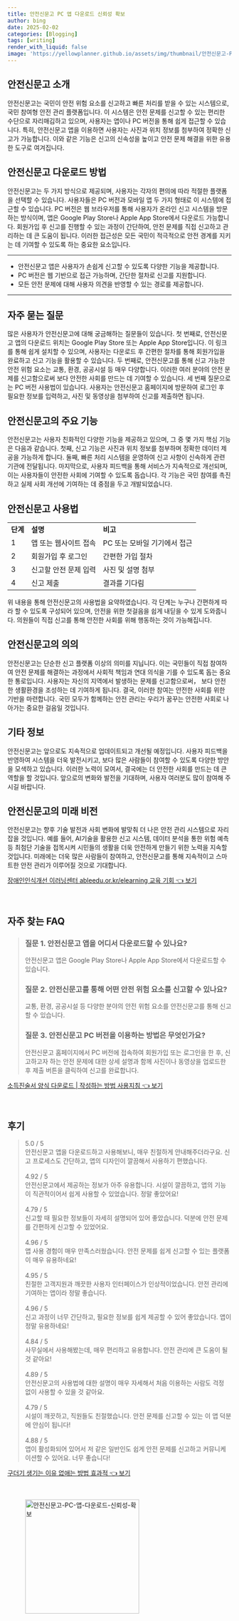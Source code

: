 ```yaml
---
title: 안전신문고 PC 앱 다운로드 신뢰성 확보
author: bing
date: 2025-02-02
categories: [Blogging]
tags: [writing]
render_with_liquid: false
image: 'https://yellowplanner.github.io/assets/img/thumbnail/안전신문고-PC-앱-다운로드-신뢰성-확보.webp'
---
```



<h2 id='안전신문고_소개'>안전신문고 소개</h2>

<p>안전신문고는 국민이 안전 위험 요소를 신고하고 빠른 처리를 받을 수 있는 시스템으로, 국민 참여형 안전 관리 플랫폼입니다. 이 시스템은 안전 문제를 신고할 수 있는 편리한 수단으로 자리매김하고 있으며, 사용자는 앱이나 PC 버전을 통해 쉽게 접근할 수 있습니다. 특히, 안전신문고 앱을 이용하면 사용자는 사진과 위치 정보를 첨부하여 정확한 신고가 가능합니다. 이와 같은 기능은 신고의 신속성을 높이고 안전 문제 해결을 위한 유용한 도구로 여겨집니다.</p>

<h2 id='안전신문고_다운로드'>안전신문고 다운로드 방법</h2>

<p>안전신문고는 두 가지 방식으로 제공되며, 사용자는 각자의 편의에 따라 적절한 플랫폼을 선택할 수 있습니다. 사용자들은 PC 버전과 모바일 앱 두 가지 형태로 이 시스템에 접근할 수 있습니다. PC 버전은 웹 브라우저를 통해 사용자가 온라인 신고 시스템을 방문하는 방식이며, 앱은 Google Play Store나 Apple App Store에서 다운로드 가능합니다. 회원가입 후 신고를 진행할 수 있는 과정이 간단하여, 안전 문제를 직접 신고하고 관리하는 데 큰 도움이 됩니다. 이러한 접근성은 모든 국민이 적극적으로 안전 경계를 지키는 데 기여할 수 있도록 하는 중요한 요소입니다.</p>

<hr />

<ul>
    <li>안전신문고 앱은 사용자가 손쉽게 신고할 수 있도록 다양한 기능을 제공합니다.</li>
    <li>PC 버전은 웹 기반으로 접근 가능하며, 간단한 절차로 신고를 지원합니다.</li>
    <li>모든 안전 문제에 대해 사용자 의견을 반영할 수 있는 경로를 제공합니다.</li>
</ul>

<hr />

<h2 id='자주_묻는_질문'>자주 묻는 질문</h2>

<p>많은 사용자가 안전신문고에 대해 궁금해하는 질문들이 있습니다. 첫 번째로, 안전신문고 앱의 다운로드 위치는 Google Play Store 또는 Apple App Store입니다. 이 링크를 통해 쉽게 설치할 수 있으며, 사용자는 다운로드 후 간편한 절차를 통해 회원가입을 완료하고 신고 기능을 활용할 수 있습니다. 두 번째로, 안전신문고를 통해 신고 가능한 안전 위험 요소는 교통, 환경, 공공시설 등 매우 다양합니다. 이러한 여러 분야의 안전 문제를 신고함으로써 보다 안전한 사회를 만드는 데 기여할 수 있습니다. 세 번째 질문으로는 PC 버전 사용법이 있습니다. 사용자는 안전신문고 홈페이지에 방문하여 로그인 후 필요한 정보를 입력하고, 사진 및 동영상을 첨부하여 신고를 제출하면 됩니다.</p>

<h2 id='안전신문고_기능'>안전신문고의 주요 기능</h2>

<p>안전신문고는 사용자 친화적인 다양한 기능을 제공하고 있으며, 그 중 몇 가지 핵심 기능은 다음과 같습니다. 첫째, 신고 기능은 사진과 위치 정보를 첨부하며 정확한 데이터 제공을 가능하게 합니다. 둘째, 빠른 처리 시스템을 운영하여 신고 사항이 신속하게 관련 기관에 전달됩니다. 마지막으로, 사용자 피드백을 통해 서비스가 지속적으로 개선되며, 이는 사용자들이 안전한 사회에 기여할 수 있도록 돕습니다. 각 기능은 국민 참여를 촉진하고 실제 사회 개선에 기여하는 데 중점을 두고 개발되었습니다.</p>

<h2 id='안전신문고_사용법'>안전신문고 사용법</h2>

<table>
    <tr>
        <td><b>단계</b></td>
        <td><b>설명</b></td>
        <td><b>비고</b></td>
    </tr>
    <tr>
        <td>1</td>
        <td>앱 또는 웹사이트 접속</td>
        <td>PC 또는 모바일 기기에서 접근</td>
    </tr>
    <tr>
        <td>2</td>
        <td>회원가입 후 로그인</td>
        <td>간편한 가입 절차</td>
    </tr>
    <tr>
        <td>3</td>
        <td>신고할 안전 문제 입력</td>
        <td>사진 및 설명 첨부</td>
    </tr>
    <tr>
        <td>4</td>
        <td>신고 제출</td>
        <td>결과를 기다림</td>
    </tr>
</table>

<p>위 내용을 통해 안전신문고의 사용법을 요약하였습니다. 각 단계는 누구나 간편하게 따라 할 수 있도록 구성되어 있으며, 안전을 위한 첫걸음을 쉽게 내딛을 수 있게 도와줍니다. 의원들이 직접 신고를 통해 안전한 사회를 위해 행동하는 것이 가능해집니다.</p>

<h2 id='안전신문고_의의'>안전신문고의 의의</h2>

<p>안전신문고는 단순한 신고 플랫폼 이상의 의미를 지닙니다. 이는 국민들이 직접 참여하여 안전 문제를 해결하는 과정에서 사회적 책임과 연대 의식을 기를 수 있도록 돕는 중요한 통로입니다. 사용자는 자신의 지역에서 발생하는 문제를 신고함으로써， 보다 안전한 생활환경을 조성하는 데 기여하게 됩니다. 결국, 이러한 참여는 안전한 사회를 위한 기반을 마련합니다. 국민 모두가 함께하는 안전 관리는 우리가 꿈꾸는 안전한 사회로 나아가는 중요한 걸음일 것입니다.</p>

<h2 id='안전신문고_기타_정보'>기타 정보</h2>

<p>안전신문고는 앞으로도 지속적으로 업데이트되고 개선될 예정입니다. 사용자 피드백을 반영하여 시스템을 더욱 발전시키고, 보다 많은 사람들이 참여할 수 있도록 다양한 방안을 모색하고 있습니다. 이러한 노력이 모여서, 결국에는 더 안전한 사회를 만드는 데 큰 역할을 할 것입니다. 앞으로의 변화와 발전을 기대하며, 사용자 여러분도 많이 참여해 주시길 바랍니다.</p>

<h2 id='안전신문고_미래비전'>안전신문고의 미래 비전</h2>

<p>안전신문고는 향후 기술 발전과 사회 변화에 발맞춰 더 나은 안전 관리 시스템으로 자리 잡을 것입니다. 예를 들어, AI기술을 활용한 신고 시스템, 데이터 분석을 통한 위험 예측 등 최첨단 기술을 접목시켜 시민들의 생활을 더욱 안전하게 만들기 위한 노력을 지속할 것입니다. 미래에는 더욱 많은 사람들이 참여하고, 안전신문고를 통해 지속적이고 스마트한 안전 관리가 이루어질 것으로 기대합니다.</p>


<p><a class="click-button" title="장애인인식개선 이러닝센터 ableedu.or.kr/elearning 교육 기회" href="https://yellowplanner.github.io/posts/%EC%9E%A5%EC%95%A0%EC%9D%B8%EC%9D%B8%EC%8B%9D%EA%B0%9C%EC%84%A0-%EC%9D%B4%EB%9F%AC%EB%8B%9D%EC%84%BC%ED%84%B0-ableedu.or.krelearning-%EA%B5%90%EC%9C%A1-%EA%B8%B0%ED%9A%8C/" rel="dofollow">장애인인식개선 이러닝센터 ableedu.or.kr/elearning 교육 기회 👈 보기</a></p><br>
<h2 id='자주_찾는_FAQ'>자주 찾는 FAQ</h2>
<div itemscope="" itemtype="https://schema.org/FAQPage"> 
<blockquote> 
<div itemscope="" itemprop="mainEntity" itemtype="https://schema.org/Question"> 
<h3 itemprop="name">질문 1. 안전신문고 앱을 어디서 다운로드할 수 있나요?</h3> 
<div itemscope="" itemprop="acceptedAnswer" itemtype="https://schema.org/Answer"> 
<span itemprop="text"> 
<p>안전신문고 앱은 Google Play Store나 Apple App Store에서 다운로드할 수 있습니다.</p> 
</span> 
</div> 
</div> 

<div itemscope="" itemprop="mainEntity" itemtype="https://schema.org/Question"> 
<h3 itemprop="name">질문 2. 안전신문고를 통해 어떤 안전 위험 요소를 신고할 수 있나요?</h3> 
<div itemscope="" itemprop="acceptedAnswer" itemtype="https://schema.org/Answer"> 
<span itemprop="text"> 
<p>교통, 환경, 공공시설 등 다양한 분야의 안전 위험 요소를 안전신문고를 통해 신고할 수 있습니다.</p> 
</span> 
</div> 
</div> 

<div itemscope="" itemprop="mainEntity" itemtype="https://schema.org/Question"> 
<h3 itemprop="name">질문 3. 안전신문고 PC 버전을 이용하는 방법은 무엇인가요?</h3> 
<div itemscope="" itemprop="acceptedAnswer" itemtype="https://schema.org/Answer"> 
<span itemprop="text"> 
<p>안전신문고 홈페이지에서 PC 버전에 접속하여 회원가입 또는 로그인을 한 후, 신고하고자 하는 안전 문제에 대한 상세 설명과 함께 사진이나 동영상을 업로드한 후 제출 버튼을 클릭하여 신고를 완료합니다.</p> 
</span> 
</div> 
</div> 
</blockquote> 
</div>
<p><a class="click-button" title="소득진술서 양식 다운로드 | 작성하는 방법 사용지침" href="https://yellowplanner.github.io/posts/%EC%86%8C%EB%93%9D%EC%A7%84%EC%88%A0%EC%84%9C-%EC%96%91%EC%8B%9D-%EB%8B%A4%EC%9A%B4%EB%A1%9C%EB%93%9C-%EC%9E%91%EC%84%B1%ED%95%98%EB%8A%94-%EB%B0%A9%EB%B2%95-%EC%82%AC%EC%9A%A9%EC%A7%80%EC%B9%A8/" rel="dofollow">소득진술서 양식 다운로드 | 작성하는 방법 사용지침 👈 보기</a></p><br>
<h2 id='후기'>후기</h2>
<div itemscope itemtype="https://schema.org/Product">
  <blockquote>
  <div itemprop="review" itemscope itemtype="https://schema.org/Review">
      <div itemprop="reviewRating" itemscope itemtype="https://schema.org/Rating"> <span itemprop="ratingValue">5.0</span> / <span itemprop="bestRating">5</span> </div>
      <span itemprop="reviewBody">안전신문고 앱을 다운로드하고 사용해보니, 매우 친절하게 안내해주더라구요. 신고 프로세스도 간단하고, 앱의 디자인이 깔끔해서 사용하기 편했습니다.</span>
  </div>
  <br>
  <div itemprop="review" itemscope itemtype="https://schema.org/Review">
      <div itemprop="reviewRating" itemscope itemtype="https://schema.org/Rating"> <span itemprop="ratingValue">4.92</span> / <span itemprop="bestRating">5</span> </div>
      <span itemprop="reviewBody">안전신문고에서 제공하는 정보가 아주 유용합니다. 시설이 깔끔하고, 앱의 기능이 직관적이어서 쉽게 사용할 수 있었습니다. 정말 좋았어요!</span>
  </div>
  <br>
  <div itemprop="review" itemscope itemtype="https://schema.org/Review">
      <div itemprop="reviewRating" itemscope itemtype="https://schema.org/Rating"> <span itemprop="ratingValue">4.79</span> / <span itemprop="bestRating">5</span> </div>
      <span itemprop="reviewBody">신고할 때 필요한 정보들이 자세히 설명되어 있어 좋았습니다. 덕분에 안전 문제를 간편하게 신고할 수 있었어요.</span>
  </div>
  <br>
  <div itemprop="review" itemscope itemtype="https://schema.org/Review">
      <div itemprop="reviewRating" itemscope itemtype="https://schema.org/Rating"> <span itemprop="ratingValue">4.96</span> / <span itemprop="bestRating">5</span> </div>
      <span itemprop="reviewBody">앱 사용 경험이 매우 만족스러웠습니다. 안전 문제를 쉽게 신고할 수 있는 플랫폼이 매우 유용하네요!</span>
  </div>
  <br>
  <div itemprop="review" itemscope itemtype="https://schema.org/Review">
      <div itemprop="reviewRating" itemscope itemtype="https://schema.org/Rating"> <span itemprop="ratingValue">4.95</span> / <span itemprop="bestRating">5</span> </div>
      <span itemprop="reviewBody">친절한 고객지원과 깨끗한 사용자 인터페이스가 인상적이었습니다. 안전 관리에 기여하는 앱이라 정말 좋습니다.</span>
  </div>
  <br>
  <div itemprop="review" itemscope itemtype="https://schema.org/Review">
      <div itemprop="reviewRating" itemscope itemtype="https://schema.org/Rating"> <span itemprop="ratingValue">4.96</span> / <span itemprop="bestRating">5</span> </div>
      <span itemprop="reviewBody">신고 과정이 너무 간단하고, 필요한 정보를 쉽게 제공할 수 있어 좋았습니다. 앱이 정말 유용하네요!</span>
  </div>
  <br>
  <div itemprop="review" itemscope itemtype="https://schema.org/Review">
      <div itemprop="reviewRating" itemscope itemtype="https://schema.org/Rating"> <span itemprop="ratingValue">4.84</span> / <span itemprop="bestRating">5</span> </div>
      <span itemprop="reviewBody">사무실에서 사용해봤는데, 매우 편리하고 유용합니다. 안전 관리에 큰 도움이 될 것 같아요!</span>
  </div>
  <br>
  <div itemprop="review" itemscope itemtype="https://schema.org/Review">
      <div itemprop="reviewRating" itemscope itemtype="https://schema.org/Rating"> <span itemprop="ratingValue">4.89</span> / <span itemprop="bestRating">5</span> </div>
      <span itemprop="reviewBody">안전신문고의 사용법에 대한 설명이 매우 자세해서 처음 이용하는 사람도 걱정 없이 사용할 수 있을 것 같아요.</span>
  </div>
  <br>
  <div itemprop="review" itemscope itemtype="https://schema.org/Review">
      <div itemprop="reviewRating" itemscope itemtype="https://schema.org/Rating"> <span itemprop="ratingValue">4.79</span> / <span itemprop="bestRating">5</span> </div>
      <span itemprop="reviewBody">시설이 깨끗하고, 직원들도 친절했습니다. 안전 문제를 신고할 수 있는 이 앱 덕분에 안심이 됩니다!</span>
  </div>
  <br>
  <div itemprop="review" itemscope itemtype="https://schema.org/Review">
      <div itemprop="reviewRating" itemscope itemtype="https://schema.org/Rating"> <span itemprop="ratingValue">4.88</span> / <span itemprop="bestRating">5</span> </div>
      <span itemprop="reviewBody">앱이 활성화되어 있어서 저 같은 일반인도 쉽게 안전 문제를 신고하고 커뮤니케이션할 수 있어요. 너무 좋습니다!</span>
  </div>
  </blockquote>
</div>
<p><a class="click-button" title="구더기 생기는 이유 없애는 방법 효과적" href="https://yellowplanner.github.io/posts/%EA%B5%AC%EB%8D%94%EA%B8%B0-%EC%83%9D%EA%B8%B0%EB%8A%94-%EC%9D%B4%EC%9C%A0-%EC%97%86%EC%95%A0%EB%8A%94-%EB%B0%A9%EB%B2%95-%ED%9A%A8%EA%B3%BC%EC%A0%81/" rel="dofollow">구더기 생기는 이유 없애는 방법 효과적 👈 보기</a></p><br>
<figure class="image"><img src="https://yellowplanner.github.io/assets/img/thumbnail/안전신문고-PC-앱-다운로드-신뢰성-확보.webp" alt="안전신문고-PC-앱-다운로드-신뢰성-확보" width="256" height="256"></figure>